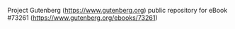 Project Gutenberg (https://www.gutenberg.org) public repository for
eBook #73261 (https://www.gutenberg.org/ebooks/73261)
